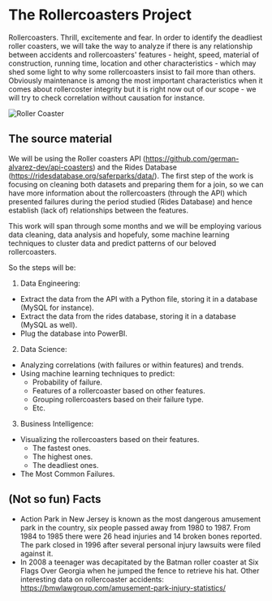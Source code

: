 # The Rollercoasters Project
Rollercoasters. Thrill, excitemente and fear. In order to identify the deadliest roller coasters, we will take the way to analyze if there is any relationship between accidents and rollercoasters' features - height, speed, material of construction, running time, location and other characteristics - which may shed some light to why some rollercoasters insist to fail more than others. Obviously maintenance is among the most important characteristics when it comes about rollercoster integrity but it is right now out of our scope - we will try to check correlation without causation for instance.

![Roller Coaster](https://i.ytimg.com/vi/p-fOfVsM7jE/maxresdefault.jpg)

## The source material

We will be using the Roller coasters API (https://github.com/german-alvarez-dev/api-coasters) and the Rides Database (https://ridesdatabase.org/saferparks/data/).
The first step of the work is focusing on cleaning both datasets and preparing them for a join, so we can have more information about the rollercoasters (through the API) which presented failures during the period studied (Rides Database) and hence establish (lack of) relationships between the features.

This work will span through some months and we will be employing various data cleaning, data analysis and hopefuly, some machine learning techniques to cluster data and predict patterns of our beloved rollercoasters.

So the steps will be:

1. Data Engineering:
  - Extract the data from the API with a Python file, storing it in a database (MySQL for instance).
  - Extract the data from the rides database, storing it in a database (MySQL as well).
  - Plug the database into PowerBI.
2. Data Science:
  - Analyzing correlations (with failures or within features) and trends.
  - Using machine learning techniques to predict:
    - Probability of failure.
    - Features of a rollercoaster based on other features.
    - Grouping rollercoasters based on their failure type.
    - Etc.
3. Business Intelligence:
  - Visualizing the rollercoasters based on their features.
    - The fastest ones.
    - The highest ones.
    - The deadliest ones.
  - The Most Common Failures.
  
  ## (Not so fun) Facts
  - Action Park in New Jersey is known as the most dangerous amusement park in the country, six people passed away from 1980 to 1987. From 1984 to 1985 there were 26 head injuries and 14 broken bones reported. The park closed in 1996 after several personal injury lawsuits were filed against it.
  - In 2008 a teenager was decapitated by the Batman roller coaster at Six Flags Over Georgia when he jumped the fence to retrieve his hat.
  Other interesting data on rollercoaster accidents: https://bmwlawgroup.com/amusement-park-injury-statistics/
  
